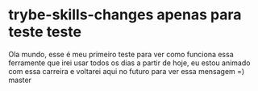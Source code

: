 trybe-skills-changes
apenas para teste
teste
=======
Ola mundo, esse é meu primeiro teste para ver como funciona essa ferramente que irei usar todos os dias a partir de hoje, eu estou animado com essa carreira e voltarei aqui no futuro para ver essa mensagem =)
master
